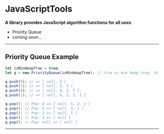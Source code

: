 # JavaScriptTools

**A library provides JavaScript algorithm functions for all uses**

- Priority Queue
- coming soon...




---

## Priority Queue Example 

```javascript
let isMinHeapTree = true;
let q = new PriorityQueue(isMinHeapTree); // true => min heap tree, false => max heap tree

q.push(5); // => [ null, 5 ]
q.push(3); // => [ null, 5, 3 ]
q.push(8); // => [ null, 8, 3, 5 ];
q.push(1); // => [ null, 8, 3, 5, 1 ]

q.pop(); // Pop: 8 => [ null, 5, 3, 1 ]
q.pop(); // Pop: 5 => [ null, 3, 1 ]
q.pop(); // Pop: 3 => [ null, 1 ]
q.pop(); // Pop: 1 => [ null ]
q.pop(); // Pop: null => [ null ]
```

---
